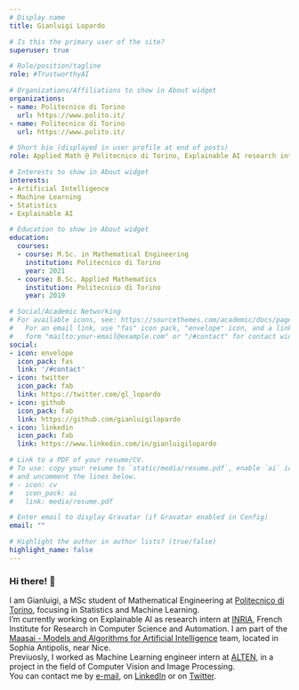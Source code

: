 ```yaml
---
# Display name
title: Gianluigi Lopardo

# Is this the primary user of the site?
superuser: true

# Role/position/tagline
role: #TrustworthyAI

# Organizations/Affiliations to show in About widget
organizations:
- name: Politecnico di Torino
  url: https://www.polito.it/
- name: Politecnico di Torino
  url: https://www.polito.it/

# Short bio (displayed in user profile at end of posts)
role: Applied Math @ Politecnico di Torino, Explainable AI research intern @ INRIA.

# Interests to show in About widget
interests:
- Artificial Intelligence
- Machine Learning
- Statistics
- Explainable AI

# Education to show in About widget
education:
  courses:
  - course: M.Sc. in Mathematical Engineering
    institution: Politecnico di Torino
    year: 2021
  - course: B.Sc. Applied Mathematics
    institution: Politecnico di Torino
    year: 2019

# Social/Academic Networking
# For available icons, see: https://sourcethemes.com/academic/docs/page-builder/#icons
#   For an email link, use "fas" icon pack, "envelope" icon, and a link in the
#   form "mailto:your-email@example.com" or "/#contact" for contact widget.
social:
- icon: envelope
  icon_pack: fas
  link: '/#contact'
- icon: twitter
  icon_pack: fab
  link: https://twitter.com/gl_lopardo
- icon: github
  icon_pack: fab
  link: https://github.com/gianluigilopardo
- icon: linkedin
  icon_pack: fab
  link: https://www.linkedin.com/in/gianluigilopardo

# Link to a PDF of your resume/CV.
# To use: copy your resume to `static/media/resume.pdf`, enable `ai` icons in `params.toml`, 
# and uncomment the lines below.
# - icon: cv
#   icon_pack: ai
#   link: media/resume.pdf

# Enter email to display Gravatar (if Gravatar enabled in Config)
email: ""

# Highlight the author in author lists? (true/false)
highlight_name: false
---
```


### Hi there! 👋
I am Gianluigi, a MSc student of Mathematical Engineering at [Politecnico di Torino](https://www.polito.it/), focusing in Statistics and Machine Learning.<br />
I’m currently working on Explainable AI as research intern at [INRIA](https://inria.fr/), French Institute for Research in Computer Science and Automation. I am part of the [Maasai - Models and Algorithms for Artificial Intelligence](https://team.inria.fr/maasai/) team, located in Sophia Antipolis, near Nice.<br />
Previuosly, I worked as Machine Learning engineer intern at [ALTEN](https://www.alten.com/), in a project in the field of Computer Vision and Image Processing.<br />
You can contact me by [e-mail](mailto:gianluigilopardo@gmail.com), on [LinkedIn](https://www.linkedin.com/in/gianluigilopardo/) or on [Twitter](https://twitter.com/gl_lopardo).

